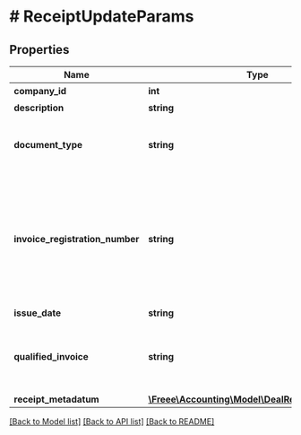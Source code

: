 # # ReceiptUpdateParams

## Properties

Name | Type | Description | Notes
------------ | ------------- | ------------- | -------------
**company_id** | **int** | 事業所ID |
**description** | **string** | メモ (255文字以内) | [optional]
**document_type** | **string** | この項目はインボイス制度で利用する項目です。2023年4月頃から利用できる予定です。 書類の種類（receipt: 領収書、invoice: 請求書、other: その他） | [optional]
**invoice_registration_number** | **string** | この項目はインボイス制度で利用する項目です。2023年4月頃から利用できる予定です。 インボイス制度適格請求書発行事業者登録番号 - 先頭T数字13桁の固定14桁の文字列 &lt;a target&#x3D;\&quot;_blank\&quot; href&#x3D;\&quot;https://www.invoice-kohyo.nta.go.jp/index.html\&quot;&gt;国税庁インボイス制度適格請求書発行事業者公表サイト&lt;/a&gt; | [optional]
**issue_date** | **string** | 取引日 (yyyy-mm-dd) |
**qualified_invoice** | **string** | この項目はインボイス制度で利用する項目です。2023年4月頃から利用できる予定です。 適格請求書等（qualified: 該当する、not_qualified: 該当しない、unselected: 未選択） | [optional]
**receipt_metadatum** | [**\Freee\Accounting\Model\DealReceiptMetadatum**](DealReceiptMetadatum.md) |  | [optional]

[[Back to Model list]](../../README.md#models) [[Back to API list]](../../README.md#endpoints) [[Back to README]](../../README.md)
